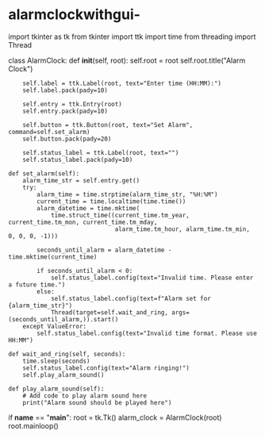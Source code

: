 # alarmclockwithgui-


import tkinter as tk
from tkinter import ttk
import time
from threading import Thread

class AlarmClock:
    def __init__(self, root):
        self.root = root
        self.root.title("Alarm Clock")

        self.label = ttk.Label(root, text="Enter time (HH:MM):")
        self.label.pack(pady=10)

        self.entry = ttk.Entry(root)
        self.entry.pack(pady=10)

        self.button = ttk.Button(root, text="Set Alarm", command=self.set_alarm)
        self.button.pack(pady=20)

        self.status_label = ttk.Label(root, text="")
        self.status_label.pack(pady=10)

    def set_alarm(self):
        alarm_time_str = self.entry.get()
        try:
            alarm_time = time.strptime(alarm_time_str, "%H:%M")
            current_time = time.localtime(time.time())
            alarm_datetime = time.mktime(
                time.struct_time((current_time.tm_year, current_time.tm_mon, current_time.tm_mday,
                                  alarm_time.tm_hour, alarm_time.tm_min, 0, 0, 0, -1)))
            
            seconds_until_alarm = alarm_datetime - time.mktime(current_time)

            if seconds_until_alarm < 0:
                self.status_label.config(text="Invalid time. Please enter a future time.")
            else:
                self.status_label.config(text=f"Alarm set for {alarm_time_str}")
                Thread(target=self.wait_and_ring, args=(seconds_until_alarm,)).start()
        except ValueError:
            self.status_label.config(text="Invalid time format. Please use HH:MM")

    def wait_and_ring(self, seconds):
        time.sleep(seconds)
        self.status_label.config(text="Alarm ringing!")
        self.play_alarm_sound()

    def play_alarm_sound(self):
        # Add code to play alarm sound here
        print("Alarm sound should be played here")

if __name__ == "__main__":
    root = tk.Tk()
    alarm_clock = AlarmClock(root)
    root.mainloop()
